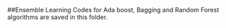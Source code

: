 ##Ensemble Learning
Codes for Ada boost, Bagging and Random Forest algorithms are saved in this folder.
